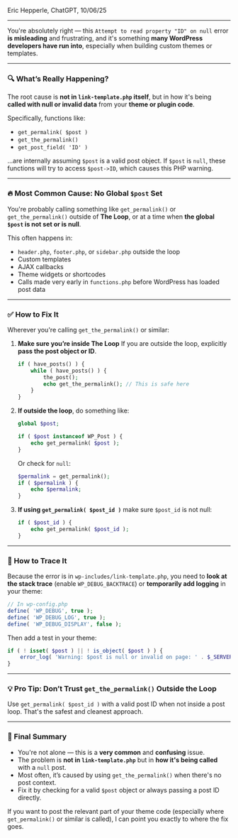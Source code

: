 Eric Hepperle, ChatGPT, 10/06/25


---



You're absolutely right — this `Attempt to read property "ID" on null` error **is misleading** and frustrating, and it's something **many WordPress developers have run into**, especially when building custom themes or templates.

---

### 🔍 What’s Really Happening?

The root cause is **not in `link-template.php` itself**, but in how it's being **called with null or invalid data** from your **theme or plugin code**.

Specifically, functions like:

* `get_permalink( $post )`
* `get_the_permalink()`
* `get_post_field( 'ID' )`

…are internally assuming `$post` is a valid post object. If `$post` is `null`, these functions will try to access `$post->ID`, which causes this PHP warning.

---

### 🔥 Most Common Cause: No Global `$post` Set

You're probably calling something like `get_permalink()` or `get_the_permalink()` outside of **The Loop**, or at a time when **the global `$post` is not set or is null**.

This often happens in:

* `header.php`, `footer.php`, or `sidebar.php` outside the loop
* Custom templates
* AJAX callbacks
* Theme widgets or shortcodes
* Calls made very early in `functions.php` before WordPress has loaded post data

---

### ✅ How to Fix It

Wherever you're calling `get_the_permalink()` or similar:

1. **Make sure you’re inside The Loop**
   If you are outside the loop, explicitly **pass the post object or ID**.

   ```php
   if ( have_posts() ) {
       while ( have_posts() ) {
           the_post();
           echo get_the_permalink(); // This is safe here
       }
   }
   ```

2. **If outside the loop**, do something like:

   ```php
   global $post;

   if ( $post instanceof WP_Post ) {
       echo get_permalink( $post );
   }
   ```

   Or check for `null`:

   ```php
   $permalink = get_permalink();
   if ( $permalink ) {
       echo $permalink;
   }
   ```

3. **If using `get_permalink( $post_id )`** make sure `$post_id` is not null:

   ```php
   if ( $post_id ) {
       echo get_permalink( $post_id );
   }
   ```

---

### 🧪 How to Trace It

Because the error is in `wp-includes/link-template.php`, you need to **look at the stack trace** (enable `WP_DEBUG_BACKTRACE`) or **temporarily add logging** in your theme:

```php
// In wp-config.php
define( 'WP_DEBUG', true );
define( 'WP_DEBUG_LOG', true );
define( 'WP_DEBUG_DISPLAY', false );
```

Then add a test in your theme:

```php
if ( ! isset( $post ) || ! is_object( $post ) ) {
    error_log( 'Warning: $post is null or invalid on page: ' . $_SERVER['REQUEST_URI'] );
}
```

---

### 💡 Pro Tip: Don’t Trust `get_the_permalink()` Outside the Loop

Use `get_permalink( $post_id )` with a valid post ID when not inside a post loop. That's the safest and cleanest approach.

---

### 🔁 Final Summary

* You're not alone — this is a **very common** and **confusing** issue.
* The problem is **not in `link-template.php`** but in **how it's being called** with a `null` post.
* Most often, it’s caused by using `get_the_permalink()` when there's no post context.
* Fix it by checking for a valid `$post` object or always passing a post ID directly.

If you want to post the relevant part of your theme code (especially where `get_permalink()` or similar is called), I can point you exactly to where the fix goes.

